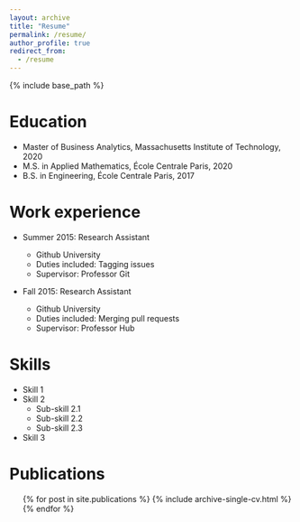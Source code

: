 ```yaml
---
layout: archive
title: "Resume"
permalink: /resume/
author_profile: true
redirect_from:
  - /resume
---
```


{% include base_path %}

Education
======
* Master of Business Analytics, Massachusetts Institute of Technology, 2020
* M.S. in Applied Mathematics, École Centrale Paris, 2020
* B.S. in Engineering, École Centrale Paris, 2017

Work experience
======
* Summer 2015: Research Assistant
  * Github University
  * Duties included: Tagging issues
  * Supervisor: Professor Git

* Fall 2015: Research Assistant
  * Github University
  * Duties included: Merging pull requests
  * Supervisor: Professor Hub
  
Skills
======
* Skill 1
* Skill 2
  * Sub-skill 2.1
  * Sub-skill 2.2
  * Sub-skill 2.3
* Skill 3

Publications
======
  <ul>{% for post in site.publications %}
    {% include archive-single-cv.html %}
  {% endfor %}</ul>
